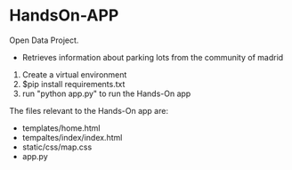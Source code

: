 
# HandsOn-APP

Open Data Project. 
- Retrieves information about parking lots from the community of madrid

1. Create a virtual environment
2. $pip install requirements.txt
3. run "python app.py" to run the Hands-On app

The files relevant to the Hands-On app are:
- templates/home.html
- tempaltes/index/index.html
- static/css/map.css
- app.py
